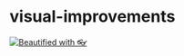 # visual-improvements

[![Beautified with 👓](https://a.b-b.top/badge.svg?repo=visual-improvements&label=Beautified%20with%20👓&background_color=ff9800&background_color2=ffb74d&utm_source=github&utm_medium=readme&utm_campaign=badge)](https://a.b-b.top) 
